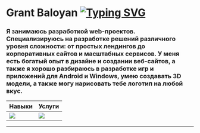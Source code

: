 # Grant Baloyan [![Typing SVG](https://readme-typing-svg.herokuapp.com?color=%2361CE70&size=30&center=true&lines=Web+Designer;%D0%A1%2B%2B+Developer;3D+Designer;UX%2FUI+Designer;Freelancer)](https://git.io/typing-svg)
<h3>Я занимаюсь разработкой web-проектов. Специализируюсь на разработке решений различного уровня сложности: от простых лендингов до корпоративных сайтов и масштабных сервисов. У меня есть богатый опыт в дизайне и создании веб-сайтов, а также я хорошо разбираюсь в разработке игр и приложений для Android и Windows, умею создавать 3D модели, а также могу нарисовать тебе логотип на любой вкус. </h3>

<p align="center">

|Навыки|Услуги|
|-|-|
|<img src="http://grant.uxp.ru/github/11.png" />|<img src="http://grant.uxp.ru/github/12.png" />
***
